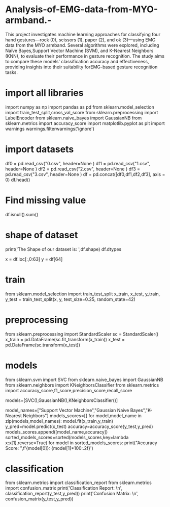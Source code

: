 # Analysis-of-EMG-data-from-MYO-armband.-
This project investigates machine learning approaches for classifying four hand gestures—rock (0), scissors (1), paper (2), and ok (3)—using EMG data from the MYO armband. Several algorithms were explored, including Naïve Bayes,Support Vector Machine (SVM), and K-Nearest Neighbors (KNN), to evaluate their performance in gesture recognition. The study aims to compare these models' classification accuracy and effectiveness, providing insights into their suitability forEMG-based gesture recognition tasks.


# import all libraries
import numpy as np
import pandas as pd
from sklearn.model_selection import train_test_split,cross_val_score
from sklearn.preprocessing import LabelEncoder
from sklearn.naive_bayes import GaussianNB
from sklearn.metrics import accuracy_score
import matplotlib.pyplot as plt
import warnings
warnings.filterwarnings('ignore')
# import datasets

df0 = pd.read_csv("0.csv", header=None )
df1 = pd.read_csv("1.csv", header=None )
df2 = pd.read_csv("2.csv", header=None )
df3 = pd.read_csv("3.csv", header=None )
df = pd.concat([df0,df1,df2,df3], axis = 0)
df.head()

# Find missing value
df.isnull().sum()
# shape of dataset
print('The Shape of our dataset is: ',df.shape)
df.dtypes

x = df.loc[:,0:63]
y = df[64]

# train
from sklearn.model_selection import train_test_split
x_train, x_test, y_train, y_test = train_test_split(x, y, test_size=0.25, random_state=42)
# preprocessing 
from sklearn.preprocessing import StandardScaler
sc = StandardScaler()
x_train = pd.DataFrame(sc.fit_transform(x_train))
x_test = pd.DataFrame(sc.transform(x_test))

# models
from sklearn.svm import SVC
from sklearn.naive_bayes import GaussianNB
from sklearn.neighbors import KNeighborsClassifier
from sklearn.metrics import accuracy_score,f1_score,precision_score,recall_score

models=[SVC(),GaussianNB(),KNeighborsClassifier()]

model_names=["Support Vector Machine","Gaussian Naive Bayes","K-Nearest Neighbors"]
models_scores=[]
for model,model_name in zip(models,model_names):
model.fit(x_train,y_train)
y_pred=model.predict(x_test)
accuracy=accuracy_score(y_test,y_pred)
models_scores.append([model_name,accuracy])
sorted_models_scores=sorted(models_scores,key=lambda x:x[1],reverse=True)
for model in sorted_models_scores:
print("Accuracy Score: ",f'{model[0]}: {model[1]*100:.2f}')

# classification 
from sklearn.metrics import classification_report
from sklearn.metrics import confusion_matrix
print('Classification Report: \n', classification_report(y_test,y_pred))
print('Confusion Matrix: \n', confusion_matrix(y_test,y_pred))

